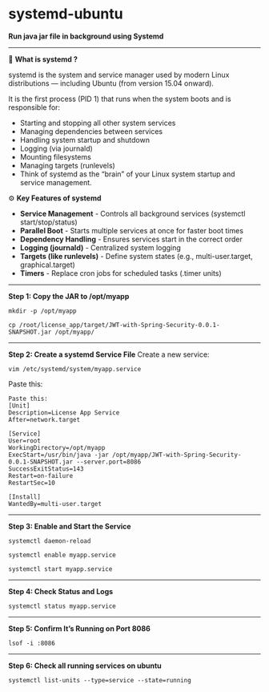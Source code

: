 # systemd-ubuntu

**Run java jar file in background using Systemd**

<hr>

🧩 **What is systemd ?**

systemd is the system and service manager used by modern Linux distributions — including Ubuntu (from version 15.04 onward).

It is the first process (PID 1) that runs when the system boots and is responsible for:

 - Starting and stopping all other system services
 - Managing dependencies between services
 - Handling system startup and shutdown
 - Logging (via journald)
 - Mounting filesystems
 - Managing targets (runlevels)
 - Think of systemd as the “brain” of your Linux system startup and service management.

⚙️ **Key Features of systemd**

 -  **Service Management** - Controls all background services (systemctl start/stop/status)  <br>
 - **Parallel Boot** - Starts multiple services at once for faster boot times  <br>
 - **Dependency Handling** - Ensures services start in the correct order  <br>
 - **Logging (journald)** - Centralized system logging  <br>
 - **Targets (like runlevels)** - Define system states (e.g., multi-user.target, graphical.target)  <br>
 - **Timers** - Replace cron jobs for scheduled tasks (.timer units)  <br>

<hr>

**Step 1: Copy the JAR to /opt/myapp**

```ssh
mkdir -p /opt/myapp
```

```ssh
cp /root/license_app/target/JWT-with-Spring-Security-0.0.1-SNAPSHOT.jar /opt/myapp/
```

<hr>

**Step 2: Create a systemd Service File**
Create a new service:

```ssh
vim /etc/systemd/system/myapp.service
```

Paste this:

```ssh
Paste this:
[Unit]
Description=License App Service
After=network.target

[Service]
User=root
WorkingDirectory=/opt/myapp
ExecStart=/usr/bin/java -jar /opt/myapp/JWT-with-Spring-Security-0.0.1-SNAPSHOT.jar --server.port=8086
SuccessExitStatus=143
Restart=on-failure
RestartSec=10

[Install]
WantedBy=multi-user.target
```

<hr>

**Step 3: Enable and Start the Service**

```ssh
systemctl daemon-reload
```

```ssh
systemctl enable myapp.service
```

```ssh
systemctl start myapp.service
```

<hr>

**Step 4: Check Status and Logs**

```ssh
systemctl status myapp.service
```

<hr>

**Step 5: Confirm It’s Running on Port 8086**

```ssh
lsof -i :8086
```

<hr>

**Step 6: Check all running services on ubuntu**

```ssh
systemctl list-units --type=service --state=running
```


